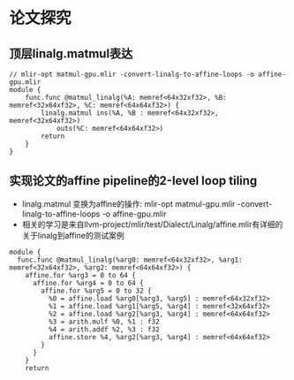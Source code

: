 # 论文探究
## 顶层linalg.matmul表达
```
// mlir-opt matmul-gpu.mlir -convert-linalg-to-affine-loops -o affine-gpu.mlir
module {
    func.func @matmul_linalg(%A: memref<64x32xf32>, %B: memref<32x64xf32>, %C: memref<64x64xf32>) {
        linalg.matmul ins(%A, %B : memref<64x32xf32>, memref<32x64xf32>)
            outs(%C: memref<64x64xf32>)
        return
    }
}

```
## 实现论文的affine pipeline的2-level loop tiling
- linalg.matmul 变换为affine的操作: mlir-opt matmul-gpu.mlir -convert-linalg-to-affine-loops -o affine-gpu.mlir
- 相关的学习是来自llvm-project/mlir/test/Dialect/Linalg/affine.mlir有详细的关于linalg到affine的测试案例
```
module {
  func.func @matmul_linalg(%arg0: memref<64x32xf32>, %arg1: memref<32x64xf32>, %arg2: memref<64x64xf32>) {
    affine.for %arg3 = 0 to 64 {
      affine.for %arg4 = 0 to 64 {
        affine.for %arg5 = 0 to 32 {
          %0 = affine.load %arg0[%arg3, %arg5] : memref<64x32xf32>
          %1 = affine.load %arg1[%arg5, %arg4] : memref<32x64xf32>
          %2 = affine.load %arg2[%arg3, %arg4] : memref<64x64xf32>
          %3 = arith.mulf %0, %1 : f32
          %4 = arith.addf %2, %3 : f32
          affine.store %4, %arg2[%arg3, %arg4] : memref<64x64xf32>
        }
      }
    }
    return
```